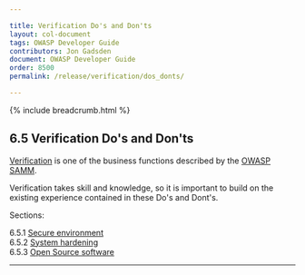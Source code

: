 ```yaml
---

title: Verification Do's and Don'ts
layout: col-document
tags: OWASP Developer Guide
contributors: Jon Gadsden
document: OWASP Developer Guide
order: 8500
permalink: /release/verification/dos_donts/

---
```


{% include breadcrumb.html %}

## 6.5 Verification Do's and Don'ts

[Verification][sammv] is one of the business functions described by the [OWASP SAMM][samm].

Verification takes skill and knowledge, so it is important to build on the existing experience
contained in these Do's and Dont's.

Sections:

6.5.1 [Secure environment](01-secure-environment.md)  
6.5.2 [System hardening](02-system-hardening.md)  
6.5.3 [Open Source software](03-open-source-software.md)  

----

[samm]: https://owaspsamm.org/about/
[sammv]: https://owaspsamm.org/model/verification/
